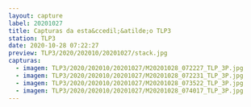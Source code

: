 ```yaml
---
layout: capture
label: 20201027
title: Capturas da esta&ccedil;&atilde;o TLP3
station: TLP3
date: 2020-10-28 07:22:27
preview: TLP3/2020/202010/20201027/stack.jpg
capturas:
  - imagem: TLP3/2020/202010/20201027/M20201028_072227_TLP_3P.jpg
  - imagem: TLP3/2020/202010/20201027/M20201028_072231_TLP_3P.jpg
  - imagem: TLP3/2020/202010/20201027/M20201028_073522_TLP_3P.jpg
  - imagem: TLP3/2020/202010/20201027/M20201028_074017_TLP_3P.jpg
---
```

